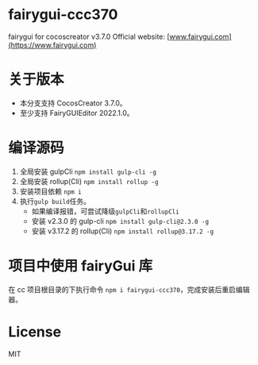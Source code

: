 # fairygui-ccc370

fairygui for cocoscreator v3.7.0
Official website: [www.fairygui.com](https://www.fairygui.com)

# 关于版本
* 本分支支持 CocosCreator 3.7.0。
* 至少支持 FairyGUIEditor 2022.1.0。

# 编译源码

1. 全局安装 gulpCli  `npm install gulp-cli -g` 
1. 全局安装 rollup(Cli)  `npm install rollup -g` 
1. 安装项目依赖 `npm i`
1. 执行`gulp build`任务。
    * 如果编译报错，可尝试降级`gulpCli`和`rollupCli`
    * 安装 v2.3.0 的 gulp-cli `npm install gulp-cli@2.3.0 -g`
    * 安装 v3.17.2 的 rollup(Cli) `npm install rollup@3.17.2 -g`

# 项目中使用 fairyGui 库

在 cc 项目根目录的下执行命令 `npm i fairygui-ccc370`，完成安装后重启编辑器。

# License
MIT
